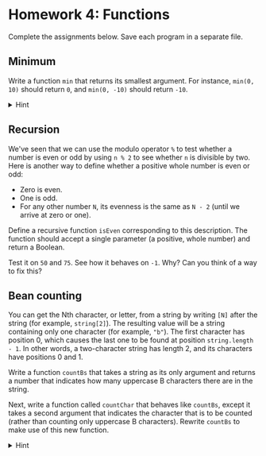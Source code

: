 # Homework 4: Functions

Complete the assignments below. Save each program in a separate file.

## Minimum

Write a function `min` that returns its smallest argument. For instance,
`min(0, 10)` should return `0`, and `min(0, -10)` should return `-10`.

<details>
<summary>Hint</summary>
<br>

A function may contain multiple `return` statements.

</details>

## Recursion

We've seen that we can use the modulo operator `%` to test whether a
number is even or odd by using `n % 2` to see whether `n` is divisible
by two. Here is another way to define whether a positive whole number is
even or odd:

-   Zero is even.
-   One is odd.
-   For any other number `N`, its evenness is the same as `N - 2` (until
    we arrive at zero or one).

Define a recursive function `isEven` corresponding to this description.
The function should accept a single parameter (a positive, whole number)
and return a Boolean.

Test it on `50` and `75`. See how it behaves on `-1`. Why? Can you think
of a way to fix this?

## Bean counting

You can get the Nth character, or letter, from a string by writing `[N]`
after the string (for example, `string[2]`). The resulting value will be
a string containing only one character (for example, `"b"`). The first
character has position 0, which causes the last one to be found at
position `string.length - 1`. In other words, a two-character string has
length 2, and its characters have positions 0 and 1.

Write a function `countBs` that takes a string as its only argument and
returns a number that indicates how many uppercase B characters there
are in the string.

Next, write a function called `countChar` that behaves like `countBs`,
except it takes a second argument that indicates the character that is
to be counted (rather than counting only uppercase B characters).
Rewrite `countBs` to make use of this new function.

<details>
<summary>Hint</summary>
<br>

Your function will need a loop that looks at every character in the
string. It can run an index from zero to one below its length (`<
string.length`). If the character at the current position is the same as
the one the function is looking for, it adds 1 to a counter variable.
Once the loop has finished, the counter can be returned.

Take care to make all the bindings used in the function local to the
function by properly declaring them with the `let` or `const` keyword.

</details>
